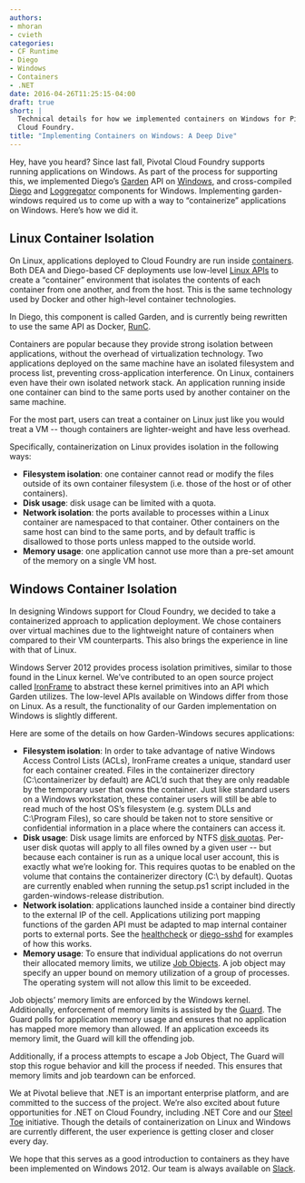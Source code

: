 ```yaml
---
authors:
- mhoran
- cvieth
categories:
- CF Runtime
- Diego
- Windows
- Containers
- .NET
date: 2016-04-26T11:25:15-04:00
draft: true
short: |
  Technical details for how we implemented containers on Windows for Pivotal
  Cloud Foundry.
title: "Implementing Containers on Windows: A Deep Dive"
---
```


Hey, have you heard? Since last fall, Pivotal Cloud Foundry supports running
applications on Windows. As part of the process for supporting this, we
implemented Diego’s [Garden](https://github.com/cloudfoundry-incubator/garden)
API on [Windows](https://github.com/cloudfoundry/garden-windows), and
cross-compiled [Diego](https://github.com/cloudfoundry-incubator/diego-release)
and [Loggregator](https://github.com/cloudfoundry/loggregator) components for
Windows. Implementing garden-windows required us to come up with a way to
“containerize” applications on Windows. Here’s how we did it.

Linux Container Isolation
-------------------------
On Linux, applications deployed to Cloud Foundry are run inside
[containers](https://en.wikipedia.org/wiki/Operating-system-level_virtualization).
Both DEA and Diego-based CF deployments use low-level [Linux
APIs](https://en.wikipedia.org/wiki/Cgroups) to create a “container” environment
that isolates the contents of each container from one another, and from the
host. This is the same technology used by Docker and other high-level container
technologies.

In Diego, this component is called Garden, and is currently being rewritten to
use the same API as Docker, [RunC](https://github.com/opencontainers/runc).

Containers are popular because they provide strong isolation between
applications, without the overhead of virtualization technology. Two
applications deployed on the same machine have an isolated filesystem and
process list, preventing cross-application interference. On Linux, containers
even have their own isolated network stack. An application running inside one
container can bind to the same ports used by another container on the same
machine.

For the most part, users can treat a container on Linux just like you would
treat a VM -- though containers are lighter-weight and have less overhead.

Specifically, containerization on Linux provides isolation in the following ways:

* __Filesystem isolation__: one container cannot read or modify the files outside of
  its own container filesystem (i.e. those of the host or of other containers).
* __Disk usage__: disk usage can be limited with a quota.
* __Network isolation__: the ports available to processes within a Linux container
  are namespaced to that container. Other containers on the same host can bind
  to the same ports, and by default traffic is disallowed to those ports unless
  mapped to the outside world.
* __Memory usage__: one application cannot use more than a pre-set amount of the
  memory on a single VM host.

Windows Container Isolation
---------------------------

In designing Windows support for Cloud Foundry, we decided to take a
containerized approach to application deployment. We chose containers over
virtual machines due to the lightweight nature of containers when compared to
their VM counterparts. This also brings the experience in line with that of
Linux.

Windows Server 2012 provides process isolation primitives, similar to those
found in the Linux kernel. We’ve contributed to an open source project called
[IronFrame](https://github.com/cloudfoundry/IronFrame) to abstract these kernel
primitives into an API which Garden utilizes. The low-level APIs available on
Windows differ from those on Linux. As a result, the functionality of our Garden
implementation on Windows is slightly different.

Here are some of the details on how Garden-Windows secures applications:

* __Filesystem isolation__: In order to take advantage of native Windows Access
  Control Lists (ACLs), IronFrame creates a unique, standard user for each
  container created. Files in the containerizer directory (C:\containerizer by
  default) are ACL’d such that they are only readable by the temporary user that
  owns the container. Just like standard users on a Windows workstation, these
  container users will still be able to read much of the host OS’s filesystem
  (e.g. system DLLs and C:\Program Files\), so care should be taken not to store
  sensitive or confidential information in a place where the containers can
  access it.
* __Disk usage__: Disk usage limits are enforced by NTFS [disk
  quotas](https://technet.microsoft.com/en-us/library/cc938945.aspx#XSLTsection128121120120).
  Per-user disk quotas will apply to all files owned by a given user -- but
  because each container is run as a unique local user account, this is exactly
  what we’re looking for. This requires quotas to be enabled on the volume that
  contains the containerizer directory (C:\ by default). Quotas are currently
  enabled when running the setup.ps1 script included in the
  garden-windows-release distribution.
* __Network isolation__: applications launched inside a container bind directly to
  the external IP of the cell. Applications utilizing port mapping functions of
  the garden API must be adapted to map internal container ports to external
  ports.  See the
  [healthcheck](https://github.com/cloudfoundry/windows_app_lifecycle/blob/d627fe93d8c4ffb64e85e9a53939e60c32260b67/Healthcheck/Program.cs#L15-L20)
  or
  [diego-sshd](https://github.com/cloudfoundry-incubator/diego-ssh/blob/master/cmd/sshd/main_windows.go#L28-L35)
  for examples of how this works.
* __Memory usage__: To ensure that individual applications do not overrun their
  allocated memory limits, we utilize [Job
  Objects](https://msdn.microsoft.com/en-us/library/windows/desktop/ms684161(v=vs.85).aspx).
  A job object may specify an upper bound on memory utilization of a group of
  processes. The operating system will not allow this limit to be exceeded.

Job objects’ memory limits are enforced by the Windows kernel. Additionally,
enforcement of memory limits is assisted by the
[Guard](https://github.com/cloudfoundry/IronFrame/blob/918b7fa248830b57288b91740e67f6a2532a2085/Guard/Guard.cpp).
The Guard polls for application memory usage and ensures that no application has
mapped more memory than allowed. If an application exceeds its memory limit, the
Guard will kill the offending job.

Additionally, if a process attempts to escape a Job Object, The Guard will stop
this rogue behavior and kill the process if needed. This ensures that memory
limits and job teardown can be enforced.

We at Pivotal believe that .NET is an important enterprise platform, and are
committed to the success of the project. We’re also excited about future
opportunities for .NET on Cloud Foundry, including .NET Core and our [Steel
Toe](http://steeltoe.io/) initiative. Though the details of containerization on
Linux and Windows are currently different, the user experience is getting closer
and closer every day.

We hope that this serves as a good introduction to containers as they have been
implemented on Windows 2012. Our team is always available on
[Slack](https://cloudfoundry.slack.com/messages/greenhouse/).
